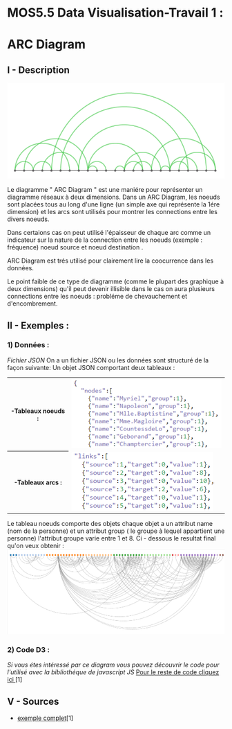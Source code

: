 # MOS5.5 Data Visualisation-Travail 1 :
  
 # ARC Diagram
  
  ## I - Description
  
   <img src="arc_diagram.png"/>
   
  Le diagramme " ARC Diagram " est une maniére pour représenter un diagramme réseaux à deux dimensions. 
  Dans un ARC Diagram, les noeuds sont placées tous au long d'une ligne (un simple axe qui représente la 1ére dimension)
  et les arcs sont utilisés pour montrer les connections entre les divers noeuds.
  
  Dans certaions cas on peut utilisé l'épaisseur  de chaque arc comme un indicateur sur la nature de la connection entre les noeuds       (exemple : fréquence) noeud source et noeud destination .
  
  ARC Diagram est trés utilisé pour clairement lire la coocurrence dans les données.
  
  Le point faible de ce type de diagramme (comme le plupart des graphique à deux dimensions) qu'il peut devenir illisible dans le cas on   aura plusieurs connections entre les noeuds : probléme de chevauchement et d'encombrement.
  
  ## II - Exemples :
  
  ### 1) Données :
  
  <i>Fichier JSON</i>
  On a un fichier JSON ou les données sont structuré de la façon suivante:
  Un objet JSON comportant deux tableaux :
 <table>
  <tr><th> -Tableaux noeuds :</th><td><img src="data1.png"/></td></tr>
 
  <tr><th> -Tableaux arcs : </td><td><img src="data2.png"/></td></tr>
 </table>
  Le tableau noeuds comporte des objets chaque objet a un attribut name (nom de la personne) et un attribut group ( le groupe à lequel appartient une personne) l'attribut groupe varie entre 1 et 8.
  Ci - dessous le resultat final qu'on veux obtenir :
   <img src="resultat.png"/>
 

   ### 2)  Code D3 : 
  <i>Si vous étes intéressé par ce diagram vous pouvez découvrir le code pour l'utilisé avec la bibliothéque de javascript JS</i>
  <a href='http://bl.ocks.org/sjengle/5431779'>Pour le reste de code cliquez ici  </a>[1]
 
  ## V - Sources

* <a href='http://bl.ocks.org/sjengle/5431779'>exemple complet</a>[1]
